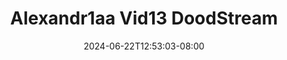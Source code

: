 --- 
title: "Alexandr1aa Vid13  DoodStream"
description: "download bokep Alexandr1aa Vid13  DoodStream terbaru video full new"
date: 2024-06-22T12:53:03-08:00
file_code: "qttsbukt4ehj"
draft: false
cover: "ld7zsqst9a7td8ly.jpg"
tags: ["DoodStream", "bokep-indo", "bokep-viral", "bokep-ig"]
length: 100
fld_id: "1483120"
foldername: "Alexandr1aa"
categories: ["Alexandr1aa"]
views: 0
---
